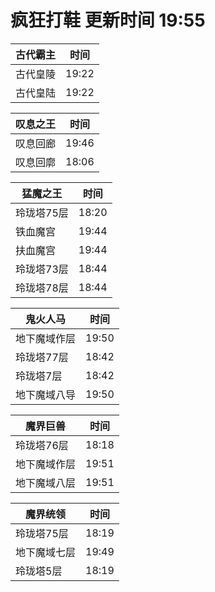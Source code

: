 # 疯狂打鞋 更新时间 19:55

| 古代霸主   | 时间    |
|--------|-------|
| 古代皇陵 | 19:22 |
| 古代皇陆 | 19:22 |

| 叹息之王   | 时间    |
|--------|-------|
| 叹息回廊 | 19:46 |
| 叹息回廓 | 18:06 |

| 猛魔之王   | 时间    |
|--------|-------|
| 玲珑塔75层 | 18:20 |
| 铁血魔宫 | 19:44 |
| 扶血魔宫 | 19:44 |
| 玲珑塔73层 | 18:44 |
| 玲珑塔78层 | 18:44 |

| 鬼火人马   | 时间    |
|--------|-------|
| 地下魔域作层 | 19:50 |
| 玲珑塔77层 | 18:42 |
| 玲珑塔7层 | 18:42 |
| 地下魔域八导 | 19:50 |

| 魔界巨兽   | 时间    |
|--------|-------|
| 玲珑塔76层 | 18:18 |
| 地下魔域作层 | 19:51 |
| 地下魔域八层 | 19:51 |

| 魔界统领   | 时间    |
|--------|-------|
| 玲珑塔75层 | 18:19 |
| 地下魔域七层 | 19:49 |
| 玲珑塔5层 | 18:19 |